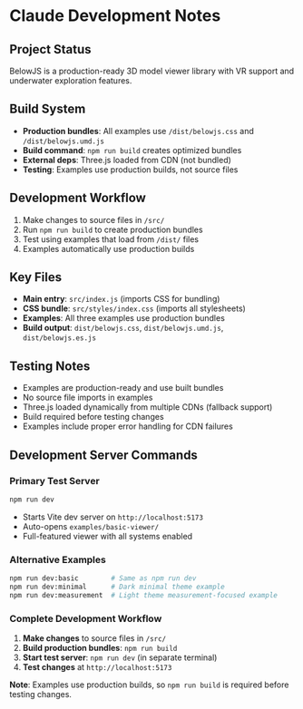 # Claude Development Notes

## Project Status
BelowJS is a production-ready 3D model viewer library with VR support and underwater exploration features.

## Build System
- **Production bundles**: All examples use `/dist/belowjs.css` and `/dist/belowjs.umd.js`
- **Build command**: `npm run build` creates optimized bundles
- **External deps**: Three.js loaded from CDN (not bundled)
- **Testing**: Examples use production builds, not source files

## Development Workflow
1. Make changes to source files in `/src/`
2. Run `npm run build` to create production bundles
3. Test using examples that load from `/dist/` files
4. Examples automatically use production builds

## Key Files
- **Main entry**: `src/index.js` (imports CSS for bundling)
- **CSS bundle**: `src/styles/index.css` (imports all stylesheets)
- **Examples**: All three examples use production bundles
- **Build output**: `dist/belowjs.css`, `dist/belowjs.umd.js`, `dist/belowjs.es.js`

## Testing Notes
- Examples are production-ready and use built bundles
- No source file imports in examples
- Three.js loaded dynamically from multiple CDNs (fallback support)
- Build required before testing changes
- Examples include proper error handling for CDN failures

## Development Server Commands

### Primary Test Server
```bash
npm run dev
```
- Starts Vite dev server on `http://localhost:5173`
- Auto-opens `examples/basic-viewer/` 
- Full-featured viewer with all systems enabled

### Alternative Examples
```bash
npm run dev:basic        # Same as npm run dev
npm run dev:minimal      # Dark minimal theme example
npm run dev:measurement  # Light theme measurement-focused example
```

### Complete Development Workflow
1. **Make changes** to source files in `/src/`
2. **Build production bundles**: `npm run build`
3. **Start test server**: `npm run dev` (in separate terminal)
4. **Test changes** at `http://localhost:5173`

**Note**: Examples use production builds, so `npm run build` is required before testing changes.